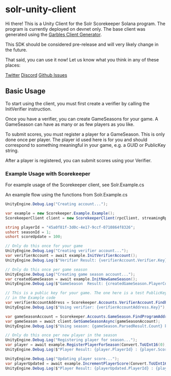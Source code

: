 # solr-unity-client
Hi there! This is a Unity Client for the Solr Scorekeeper Solana program. The program is currently deployed on devnet only. The base client was generated using the [Garbles Client Generator](https://github.com/garbles-labs/Solana.Unity.Anchor).

This SDK should be considered pre-release and will very likely change in the future.

That said, you can use it now! Let us know what you think in any of these places:

[Twitter](https://twitter.com/solr_games)
[Discord](https://discord.gg/NwfUPA4d)
[Github Issues](https://github.com/SolrGames/solr-unity-client/issues)

## Basic Usage

To start using the client, you must first create a verifier by calling the InitVerifier instruction.

Once you have a verifier, you can create GameSeasons for your game. A GameSeason can have as many or as few
players as you like. 

To submit scores, you must register a player for a GameSeason. This is only done once per player. The player id used here is for you and should correspond to something meaningful in your game, e.g. a GUID or PublicKey string. 

After a player is registered, you can submit scores using your Verifier. 

### Example Usage with Scorekeeper
For example usage of the Scorekeeper client, see Solr.Example.cs

An example flow using the functions from Solr.Example.cs

```C#
UnityEngine.Debug.Log("Creating account...");

var example = new Scorekeeper.Example.Example();
ScorekeeperClient client = new ScorekeeperClient(rpcClient, streamingRpcClient);

string playerId = "45a0f81f-3d0c-4e17-9ccf-0710864f8326";
ushort seasonId = 1;
ushort scoreUpdate = 100;

// Only do this once for your game
UnityEngine.Debug.Log("Creating verifier account...");
var verifierAccount = await example.InitVerifierAccount();
UnityEngine.Debug.Log($"Verifier Result: {verifierAccount.Verifier.Key}");

// Only do this once per game season
UnityEngine.Debug.Log("Creating game season account...");
var createdGameSeason = await example.InitNewGameSeason();
UnityEngine.Debug.Log($"GameSeason  Result: {createdGameSeason.PlayerCount}");

// This is a public key for your game. The one here is a test PublicKey based on the keypair used
// in the Example code
var verifierAccountAddress = Scorekeeper.Accounts.VerifierAccount.FindProgramAddress(new PublicKey("CboGra4fhDm14GbcdkfLpzC9uaVcwpMFykJ1vzNXwwVB"));
UnityEngine.Debug.Log($"Using verifier: {verifierAccountAddress.Key}");

var gameSeasonAccount = Scorekeeper.Accounts.GameSeason.FindProgramAddress(verifierAccountAddress, seasonId);
var gameSeason = await client.GetGameSeasonAsync(gameSeasonAccount);
UnityEngine.Debug.Log($"Using season: {gameSeason.ParsedResult.Count} key {gameSeasonAccount}");

// Only do this once per new player in the season
UnityEngine.Debug.Log("Registering player for season...");
var player = await example.RegisterPlayerForSeason(Convert.ToUInt16(0), playerId);
UnityEngine.Debug.Log($"Player Result: {player.PlayerId} : {player.Score}");

UnityEngine.Debug.Log("Updating player score...");
var playerUpdated = await example.IncrementPlayerScore(Convert.ToUInt16(0), playerId, scoreUpdate);
UnityEngine.Debug.Log($"Player Result: {playerUpdated.PlayerId} : {playerUpdated.Score}");
```
